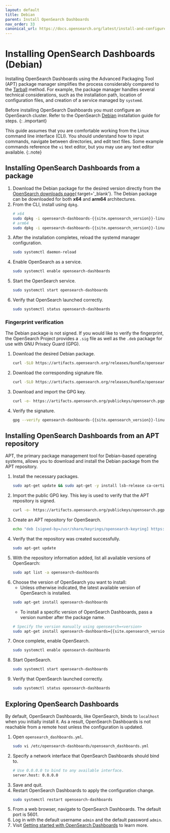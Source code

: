 ```yaml
---
layout: default
title: Debian
parent: Install OpenSearch Dashboards
nav_order: 33
canonical_url: https://docs.opensearch.org/latest/install-and-configure/install-dashboards/debian/
---
```


# Installing OpenSearch Dashboards (Debian)

Installing OpenSearch Dashboards using the Advanced Packaging Tool (APT) package manager simplifies the process considerably compared to the [Tarball]({{site.url}}{{site.baseurl}}/install-and-configure/install-dashboards/tar/) method. For example, the package manager handles several technical considerations, such as the installation path, location of configuration files, and creation of a service managed by `systemd`.

Before installing OpenSearch Dashboards you must configure an OpenSearch cluster. Refer to the OpenSearch [Debian]({{site.url}}{{site.baseurl}}/install-and-configure/install-opensearch/debian/) installation guide for steps.
{: .important}

This guide assumes that you are comfortable working from the Linux command line interface (CLI). You should understand how to input commands, navigate between directories, and edit text files. Some example commands reference the `vi` text editor, but you may use any text editor available.
{:.note}

## Installing OpenSearch Dashboards from a package

1. Download the Debian package for the desired version directly from the [OpenSearch downloads page](https://opensearch.org/downloads.html){:target='\_blank'}. The Debian package can be downloaded for both **x64** and **arm64** architectures.
1. From the CLI, install using `dpkg`.
   ```bash
   # x64
   sudo dpkg -i opensearch-dashboards-{{site.opensearch_version}}-linux-x64.deb
   # arm64
   sudo dpkg -i opensearch-dashboards-{{site.opensearch_version}}-linux-arm64.deb
   ```
1. After the installation completes, reload the systemd manager configuration.
    ```bash
    sudo systemctl daemon-reload
    ```
1. Enable OpenSearch as a service.
    ```bash
    sudo systemctl enable opensearch-dashboards
    ```
1. Start the OpenSearch service.
    ```bash
    sudo systemctl start opensearch-dashboards
    ```
1. Verify that OpenSearch launched correctly.
    ```bash
    sudo systemctl status opensearch-dashboards
    ```

### Fingerprint verification

The Debian package is not signed. If you would like to verify the fingerprint, the OpenSearch Project provides a `.sig` file as well as the `.deb` package for use with GNU Privacy Guard (GPG).

1. Download the desired Debian package.
   ```bash
   curl -SLO https://artifacts.opensearch.org/releases/bundle/opensearch-dashboards/{{site.opensearch_version}}/opensearch-dashboards-{{site.opensearch_version}}-linux-x64.deb
   ```
1. Download the corresponding signature file.
   ```bash
   curl -SLO https://artifacts.opensearch.org/releases/bundle/opensearch-dashboards/{{site.opensearch_version}}/opensearch-dashboards-{{site.opensearch_version}}-linux-x64.deb.sig
   ```
1. Download and import the GPG key.
   ```bash
   curl -o- https://artifacts.opensearch.org/publickeys/opensearch.pgp | gpg --import -
   ```
1. Verify the signature.
   ```bash
   gpg --verify opensearch-dashboards-{{site.opensearch_version}}-linux-x64.deb.sig opensearch-dashboards-{{site.opensearch_version}}-linux-x64.deb
   ```

## Installing OpenSearch Dashboards from an APT repository

APT, the primary package management tool for Debian–based operating systems, allows you to download and install the Debian package from the APT repository. 

1. Install the necessary packages.
   ```bash
   sudo apt-get update && sudo apt-get -y install lsb-release ca-certificates curl gnupg2
   ```
1. Import the public GPG key. This key is used to verify that the APT repository is signed.
    ```bash
    curl -o- https://artifacts.opensearch.org/publickeys/opensearch.pgp | sudo gpg --dearmor --batch --yes -o /usr/share/keyrings/opensearch-keyring
    ```
1. Create an APT repository for OpenSearch.
   ```bash
   echo "deb [signed-by=/usr/share/keyrings/opensearch-keyring] https://artifacts.opensearch.org/releases/bundle/opensearch-dashboards/2.x/apt stable main" | sudo tee /etc/apt/sources.list.d/opensearch-dashboards-2.x.list
   ```
1. Verify that the repository was created successfully.
    ```bash
    sudo apt-get update
    ```
1. With the repository information added, list all available versions of OpenSearch:
   ```bash
   sudo apt list -a opensearch-dashboards
   ```
1. Choose the version of OpenSearch you want to install: 
   - Unless otherwise indicated, the latest available version of OpenSearch is installed.
   ```bash
   sudo apt-get install opensearch-dashboards
   ```
   - To install a specific version of OpenSearch Dashboards, pass a version number after the package name.
   ```bash
   # Specify the version manually using opensearch=<version>
   sudo apt-get install opensearch-dashboards={{site.opensearch_version}}
   ```
1. Once complete, enable OpenSearch.
    ```bash
    sudo systemctl enable opensearch-dashboards
    ```
1. Start OpenSearch.
    ```bash
    sudo systemctl start opensearch-dashboards
    ```
1. Verify that OpenSearch launched correctly.
    ```bash
    sudo systemctl status opensearch-dashboards
    ```

## Exploring OpenSearch Dashboards

By default, OpenSearch Dashboards, like OpenSearch, binds to `localhost` when you initially install it. As a result, OpenSearch Dashboards is not reachable from a remote host unless the configuration is updated.

1. Open `opensearch_dashboards.yml`.
    ```bash
    sudo vi /etc/opensearch-dashboards/opensearch_dashboards.yml
    ```
1. Specify a network interface that OpenSearch Dashboards should bind to.
    ```bash
    # Use 0.0.0.0 to bind to any available interface.
    server.host: 0.0.0.0
    ```
1. Save and quit.
1. Restart OpenSearch Dashboards to apply the configuration change.
    ```bash
    sudo systemctl restart opensearch-dashboards
    ```
1. From a web browser, navigate to OpenSearch Dashboards. The default port is 5601.
1. Log in with the default username `admin` and the default password `admin`.
1. Visit [Getting started with OpenSearch Dashboards]({{site.url}}{{site.baseurl}}/dashboards/index/) to learn more.
